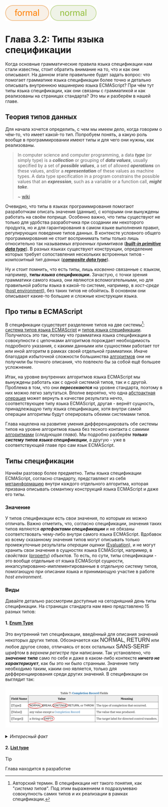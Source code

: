 <div align='left'>
    <img src='../assets/formal.svg'>
    <img src='../assets/normal.svg'>
</div>

# Глава 3.2: Типы языка спецификации

Когда основные грамматические правила языка спецификации нам стали известны, стоит обратить внимание
на то, что и как они описывают. На данном этапе правильнее будет задать вопрос: что помогает
грамматике языка спецификации более точно и детально описывать внутреннюю машинерию языка
ECMAScript? При чём тут типы языка спецификации, как они связаны с грамматикой и как реализованы на
страницах стандарта? Это мы и разберём в нашей главе.

## Теория типов данных

Для начала хочется определить, с чем мы имеем дело, когда говорим о чём-то, что имеет какой-то тип.
Попробуем понять, а какую роль вообще в программировании имеют типы и для чего они нужны, как
реализованы.

> In computer science and computer programming, a data **_type_** (or simply type) is a
> **_collection_** or grouping of **_data values_**, usually specified by a set of **_possible
> values_**, a set of allowed **_operations_** on these values, and/or a **_representation_** of
> these values as machine types. A data type specification in a program constrains the possible
> values that an **_expression_**, such as a variable or a function call, **_might take_**.
>
> ~ [wiki](https://en.wikipedia.org/wiki/Data_type)

Очевидно, что типы в языках программирования помогают разработчкам описать значения (данные), с
которыми они вынуждены работать на своём поприще. Особенно важно, что типы существуют не только для
удобства разработчика при создании им некоторого продукта, но и для гарантирования в самом языке
выполнения правил, регулирующих поведение типов данных. В контексте условного общего
программирования не стоит воспринимать типы только лишь относительно так называемых _втроенных
примитивов_
([**_built-in primitive data type_**](https://en.wikipedia.org/wiki/Primitive_data_type)). В разных
языках существуют конструкции, определение которых требует сопоставления нескольких встроенных
типов - _композитный тип данных_
([**_сomposite data type_**](https://en.wikipedia.org/wiki/Composite_data_type)).

Ну и стоит помнить, что есть типы, лишь _косвенно_ связанные с языком, например, **_типы языка
спецификации_.** Зачастую, с точки зрения грамматики самого языка, они являются вспомогательными, но
для правильной работы языка в какой-то системе, например, в _хост-среде_
([host environment](https://tc39.es/ecma262/multipage/overview.html#host-environment)), без таких
типов не обойтись. В основном они описывают какие-то большие и сложные конструкции языка.

## Про типы в ECMAScript

В спецификации существует разделение типов на две системы[^1]:
[система типов языка ECMAScript](https://tc39.es/ecma262/multipage/ecmascript-data-types-and-values.html#sec-ecmascript-language-types)
и
[типов языка спецификации](https://tc39.es/ecma262/multipage/ecmascript-data-types-and-values.html#sec-ecmascript-specification-types).
Получилось это так, потому что грамматика языка спецификации в совокупности с цепочками алгоритмов
порождает необходимость подробного указания, с какими данными или сущностями работает тот или иной
алгоритм в рамках своей отдельной грамматики. Иначе благодаря избыточной сложности большинства
[алгоритмов](https://tc39.es/ecma262/multipage/notational-conventions.html#sec-algorithm-conventions)
они не получили бы точного описания, что повлекло бы за собой ещё большее усложнение.

Итак, на уровне внутренних алгоритмов языка ECMAScript мы вынуждены работать как с одной системой
типов, так и с другой. Проблема в том, что они **_пересекаются_** на уровне стандарта, поэтому в них
можно легко запутаться. Вполне вероятно, что одна
[абстрактная операция](https://tc39.es/ecma262/multipage/abstract-operations.html#sec-abstract-operations)
может вернуть в качестве результата нечто, соответствующее типу языка ECMAScript, другая - вернёт
сущность, принадлежащую типу языка спецификации, хотя внутри самой операции алгоритмы будут
оперировать обеими системами типов.

Глава нацелена на развитие умения дифференциировать обе системы типов на уровне алгоритмов языка без
тесного контакта с самими [алгоритмами](/get-started/Chapter_3.md) (_следующая глава_). Мы подробно
разберём **_только систему типов языка спецификации_**, а другую - уже в соответствующей главе про
сам язык ECMAScript.

## Типы спецификации

Начнём разговор более предметно. Типы языка спецификации ECMAScript, согласно стандарту,
представляют из себя
[метаинформацию](https://tc39.es/ecma262/multipage/ecmascript-data-types-and-values.html#sec-ecmascript-specification-types)
внутри каждого отдельного алгоритма, которая призвана описывать семантику конструкций языка
ECMAScript и даже его типы.

### Значение

У типов спецификации есть свои значения, по которым их можно отличать. Важно отметить, что, согласно
спецификации, значения таких типов являются **_артефактами спецификации_** и не обязаны
соответствовать чему-либо внутри самого языка ECMAScript. Вдобавок ко всему сказанному значения
типов могут описывать только промежуточные результаты _операции оценки_
([Evaluation](https://tc39.es/ecma262/multipage/syntax-directed-operations.html#sec-evaluation)), и
не могут хранить свои значения в сущностях языка ECMAScript, например, в _свойствах_
([property](https://tc39.es/ecma262/multipage/overview.html#sec-property)) _объектов_. То есть, по
сути, типы спецификации - это вообще отдельные от языка ECMAScript сущности,
инкапсулированно-имплементированные в отдельную систему типов, помогающую при описании языка и
принимающую участие в работе _host environment_.

### Виды

Давайте детально рассмотрим доступные на сегодняшний день типы спецификации. На страницах стандарта
нам явно представлено 15 разных типов:

#### 1. [Enum Type](https://tc39.es/ecma262/multipage/ecmascript-data-types-and-values.html#sec-enum-specification-type)

Это внутренний тип спецификации, введённый для описания значений некоторых других типов.
Обозначается как <font face='sans-serif' size='4'>NORMAL</font>,
<font face='sans-serif' size='4'>RETURN</font> или любое другое слово, отличаясь от всех остальных
<font face='sans-serif' size='4'>SANS-SERIF</font> шрифтом в _верхнем регистре_ при написании. Так
установлено, что **_значение типа_** само по себе и даже в каком-либо контексте **_ничего не
характеризует_**, как бы это ни было странным. Значение типу необходимо таким, каким оно является,
только для дефференциирования среди других значений. В спецификации он выглядит так:

<div align='center'>
    <img src='assets/type1.png' alt='Image with type'>
</div>
<br>

<details>
<summary><i>Интересный факт</i></summary>
<br>

> В [стандарте ES2023](https://tc39.es/ecma262/2023/multipage/) значения типа были представлены в
> _нижнем регистре_ того же шрифта, что путало разработчиков из-за схожести со значениями типов
> самого языка ECMAScript. Благодаря тому что спецификация в какой-то степени совершенствуется,
> сейчас такой проблемы нет.

</details>

#### 2. [List type](https://tc39.es/ecma262/multipage/ecmascript-data-types-and-values.html#sec-list-and-record-specification-type)

> [!TIP]  
> Глава находится в разработке

[^1]:
    Авторский термин. В спецификации нет такого понятия, как "_система типов_". Под этим выражением
    я подразумеваю совокупность самих типов и их реализации в рамках спецификации.
